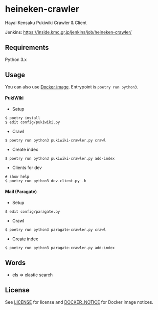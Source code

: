 # heineken-crawler

Hayai Kensaku Pukiwiki Crawler & Client

Jenkins: https://inside.kmc.gr.jp/jenkins/job/heineken-crawler/

## Requirements

Python 3.x

## Usage

You can also use [Docker image](https://github.com/kmc-jp/heineken-crawler/pkgs/container/heineken-crawler). Entrypoint is `poetry run python3`.

#### PukiWiki

- Setup

```shell
$ poetry install
$ edit config/pukiwiki.py
```

- Crawl

```shell
$ poetry run python3 pukiwiki-crawler.py crawl
```

- Create index

```shell
$ poetry run python3 pukiwiki-crawler.py add-index
```

- Clients for dev

```shell
# show help
$ poetry run python3 dev-client.py -h
```

#### Mail (Paragate)

- Setup

```shell
$ edit config/paragate.py
```

- Crawl

```shell
$ poetry run python3 paragate-crawler.py crawl
```

- Create index

```shell
$ poetry run python3 paragate-crawler.py add-index
```

## Words

- els => elastic search

## License

See [LICENSE](./LICENSE) for license and [DOCKER_NOTICE](./DOCKER_NOTICE) for Docker image notices.
